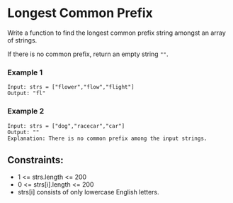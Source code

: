 # Longest Common Prefix
Write a function to find the longest common prefix string amongst an array of strings.

If there is no common prefix, return an empty string ```""```.  
### Example 1
```
Input: strs = ["flower","flow","flight"]
Output: "fl"
```

### Example 2
```
Input: strs = ["dog","racecar","car"]
Output: ""
Explanation: There is no common prefix among the input strings.
``` 

## Constraints:

- 1 <= strs.length <= 200
- 0 <= strs[i].length <= 200
- strs[i] consists of only lowercase English letters.
